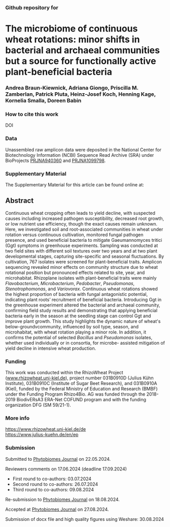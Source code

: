 ### Github repository for 
# The microbiome of continuous wheat rotations: minor shifts in bacterial and archaeal communities but a source for functionally active plant-beneficial bacteria
### Andrea Braun-Kiewnick, Adriana Giongo, Priscilla M. Zamberlan, Patrick Pluta, Heinz-Josef Koch, Henning Kage, Kornelia Smalla, Doreen Babin

### How to cite this work
DOI

### Data
Unassembled raw amplicon data were deposited in the National Center for Biotechnology Information (NCBI) Sequence Read Archive (SRA) under BioProjects 
[PRJNA940360](https://www.ncbi.nlm.nih.gov/bioproject/PRJNA940360/) and [PRJNA1099798](https://www.ncbi.nlm.nih.gov/bioproject/PRJNA1099798/).

### Supplementary Material
The Supplementary Material for this article can be found online at: 

## Abstract
Continuous wheat cropping often leads to yield decline, with suspected causes including increased pathogen susceptibility, decreased root growth, or low nutrient use efficiency, though the exact causes remain unknown. Here, we investigated soil and root-associated communities in wheat under rotation versus continuous cultivation, monitored fungal pathogen presence, and used beneficial bacteria to mitigate Gaeumannomyces tritici (Ggt) symptoms in greenhouse experiments. Sampling was conducted at two field sites with different soil textures over two years and at two plant developmental stages, capturing site-specific and seasonal fluctuations. By cultivation, 767 isolates were screened for plant-beneficial traits. Amplicon sequencing revealed minor effects on community structure due to wheat rotational position but pronounced effects related to site, year, and microhabitat. Rhizoplane isolates with plant-beneficial traits were mainly *Flavobacterium*, *Microbacterium*, *Pedobacter*, *Pseudomonas*, *Stenotrophomonas*, and *Variovorax*. Continuous wheat rotations showed the highest proportion of bacteria with fungal antagonistic potential, indicating plant roots’ recruitment of beneficial bacteria. Introducing Ggt in the greenhouse experiment altered the bacterial and archaeal community, confirming field study results and demonstrating that applying beneficial bacteria early in the season at the seedling stage can control Ggt and improve plant growth. This study highlights the dynamic nature of wheat's below-groundvcommunity, influenced by soil type, season, and microhabitat, with wheat rotation playing a minor role. In addition, it confirms the potential of selected *Bacillus* and *Pseudomonas* isolates, whether used individually or in consortia, for microbe- assisted mitigation of yield decline in intensive wheat production.

### Funding
This work was conducted within the RhizoWheat Project (www.rhizowheat.uni-kiel.de), project number 031B0910D (Julius Kühn Institute), 031B0910C (Institute of Sugar Beet Research), and 031B0910A (Kiel), funded by the Federal Ministry of Education and Research (BMBF) under the Funding Program Rhizo4Bio. AG was funded through the 2018-2019 BiodivERsA3 ERA-Net COFUND program and with the funding organization DFG (SM 59/21-1).

### More info
https://www.rhizowheat.uni-kiel.de/de \
https://www.julius-kuehn.de/en/ep

### Submission
Submitted to [Phytobiomes Journal](https://apsjournals.apsnet.org/journal/pbiomes) on 22.05.2024. 

Reviewers comments on 17.06.2024 (deadline 17.09.2024)
- First round to co-authors: 03.07.2024
- Second round to co-authors: 26.07.2024
- Third round to co-authors: 09.08.2024

Re-submission to [Phytobiomes Journal](https://apsjournals.apsnet.org/journal/pbiomes) on 18.08.2024. 

Accepted at [Phytobiomes Journal](https://apsjournals.apsnet.org/journal/pbiomes) on 27.08.2024. 

Submission of docx file and high quality figures using Weshare: 30.08.2024
